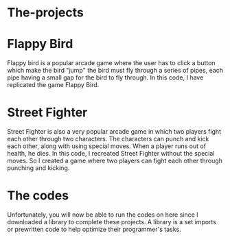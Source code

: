 # The-projects
# Flappy Bird

Flappy bird is a popular arcade game where the user has to click a button which make the bird "jump" the bird must fly through a series of pipes, each pipe
having a small gap for the bird to fly through. In this code, I have replicated the game Flappy Bird.

# Street Fighter

Street Fighter is also a very popular arcade game in which two players fight each other through two characters. The characters can punch and kick each other, along with using special moves. When a player runs out of health, he dies. In this code, I recreated Street Fighter without the special moves. So I created a game where two players can fight each other through punching and kicking.

# The codes
 
Unfortunately, you will now be able to run the codes on here since I downloaded a library to complete these projects. A library is a set imports or prewritten code to help optimize their programmer's tasks.
